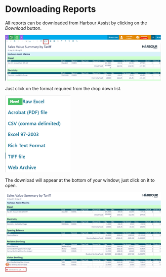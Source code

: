 # Downloading Reports

All reports can be downloaded from Harbour Assist by clicking on the *Download* button.

![image-20200807152444692](image-20200807152444692.png)

Just click on the format required from the drop down list.

![image-20200807152559347](image-20200807152559347.png)



The download will appear at the bottom of your window; just click on it to open.

![image-20200807153517886](image-20200807153517886.png)